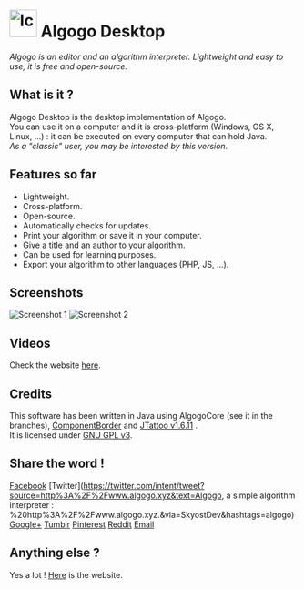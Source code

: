 # <img src="http://www.algogo.xyz/assets/img/icon.png" height="48px" width="48px" title="Icon" alt="Icon"/> Algogo Desktop
*Algogo is an editor and an algorithm interpreter. Lightweight and easy to use, it is free and open-source.*

## What is it ?
Algogo Desktop is the desktop implementation of Algogo.
<br>You can use it on a computer and it is cross-platform (Windows, OS X, Linux, ...) : it can be executed on every computer that can hold Java. 
<br>*As a "classic" user, you may be interested by this version.*

## Features so far
* Lightweight.
* Cross-platform.
* Open-source.
* Automatically checks for updates.
* Print your algorithm or save it in your computer.
* Give a title and an author to your algorithm.
* Can be used for learning purposes.
* Export your algorithm to other languages (PHP, JS, ...).

## Screenshots
![Screenshot 1](http://www.algogo.xyz/assets/img/screenshots/en/0.png)
![Screenshot 2](http://www.algogo.xyz/assets/img/screenshots/en/1.png)

## Videos
Check the website [here](http://www.algogo.xyz).

## Credits
This software has been written in Java using AlgogoCore (see it in the branches), [ComponentBorder](https://tips4java.wordpress.com/2009/09/27/component-border/) and [JTattoo v1.6.11](http://www.jtattoo.net/) .
<br>It is licensed under [GNU GPL v3](http://choosealicense.com/licenses/gpl-3.0/).

## Share the word !
[Facebook](https://www.facebook.com/sharer/sharer.php?u=http%3A%2F%2Fwww.algogo.xyz&t=Algogo)
[Twitter](https://twitter.com/intent/tweet?source=http%3A%2F%2Fwww.algogo.xyz&text=Algogo, a simple algorithm interpreter : %20http%3A%2F%2Fwww.algogo.xyz.&via=SkyostDev&hashtags=algogo)
[Google+](https://plus.google.com/share?url=http%3A%2F%2Fwww.algogo.xyz)
[Tumblr](http://www.tumblr.com/share?v=3&u=http%3A%2F%2Fwww.algogo.xyz&t=Algogo&s=)
[Pinterest](http://pinterest.com/pin/create/button/?url=http%3A%2F%2Fwww.algogo.xyz&media=http://www.algogo.xyz/assets/img/icon.png&description=Algogo%20is%20an%20algorithm%20interpreter.%20Lightweight%20and%20easy%20to%20use%2C%20it%20is%20open-source%20and%20can%20be%20translated%20in%20any%20language%20!)
[Reddit](http://www.reddit.com/submit?url=http%3A%2F%2Fwww.algogo.xyz&title=Algogo)
[Email](mailto:?subject=Algogo&body=Algogo%20is%20an%20algorithm%20interpreter.%20Lightweight%20and%20easy%20to%20use%2C%20it%20is%20open-source%20and%20can%20be%20translated%20in%20any%20language%20!%20Check%20http%3A%2F%2Fwww.algogo.xyz%20for%20more%20informations.)

## Anything else ?
Yes a lot ! [Here](http://www.algogo.xyz/) is the website.